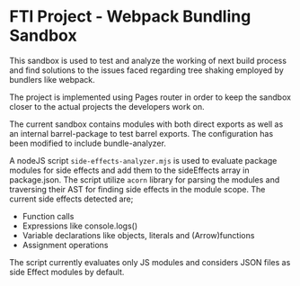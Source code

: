 # FTI Project - Webpack Bundling Sandbox
This sandbox is used to test and analyze the working of next build process and find solutions to the issues faced regarding tree shaking employed by bundlers like webpack.

The project is implemented using Pages router in order to keep the sandbox closer to the actual projects the developers work on.

The current sandbox contains modules with both direct exports as well as an internal barrel-package to test barrel exports. The configuration has been modified to include bundle-analyzer.

A nodeJS script `side-effects-analyzer.mjs` is used to evaluate package modules for side effects and add them to the sideEffects array in package.json. The script utilize `acorn` library for parsing the modules and traversing their AST for finding side effects in the module scope. The current side effects detected are;
- Function calls
- Expressions like console.logs()
- Variable declarations like objects, literals and (Arrow)functions
- Assignment operations

The script currently evaluates only JS modules and considers JSON files as side Effect modules by default.